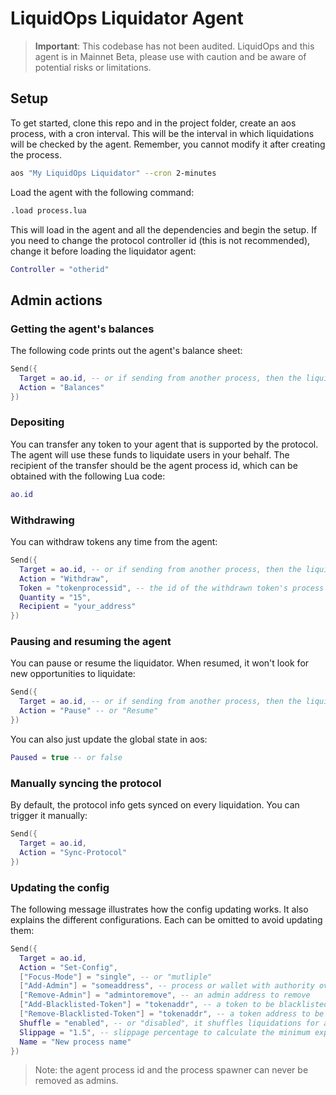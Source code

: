 # LiquidOps Liquidator Agent

> **Important**: This codebase has not been audited. LiquidOps and this agent is in Mainnet Beta, please use with caution and be aware of potential risks or limitations.

## Setup

To get started, clone this repo and in the project folder, create an aos process, with a cron interval. This will be the interval in which liquidations will be checked by the agent. Remember, you cannot modify it after creating the process.

```sh
aos "My LiquidOps Liquidator" --cron 2-minutes
```

Load the agent with the following command:

```sh
.load process.lua
```

This will load in the agent and all the dependencies and begin the setup. If you need to change the protocol controller id (this is not recommended), change it before loading the liquidator agent:

```lua
Controller = "otherid"
```

## Admin actions

### Getting the agent's balances

The following code prints out the agent's balance sheet:

```lua
Send({
  Target = ao.id, -- or if sending from another process, then the liquidator's id
  Action = "Balances"
})
```

### Depositing

You can transfer any token to your agent that is supported by the protocol. The agent will use these funds to liquidate users in your behalf. The recipient of the transfer should be the agent process id, which can be obtained with the following Lua code:

```lua
ao.id
```

### Withdrawing

You can withdraw tokens any time from the agent:

```lua
Send({
  Target = ao.id, -- or if sending from another process, then the liquidator's id
  Action = "Withdraw",
  Token = "tokenprocessid", -- the id of the withdrawn token's process
  Quantity = "15",
  Recipient = "your_address"
})
```

### Pausing and resuming the agent

You can pause or resume the liquidator. When resumed, it won't look for new opportunities to liquidate:

```lua
Send({
  Target = ao.id, -- or if sending from another process, then the liquidator's id
  Action = "Pause" -- or "Resume" 
})
```

You can also just update the global state in aos:

```lua
Paused = true -- or false
```

### Manually syncing the protocol

By default, the protocol info gets synced on every liquidation. You can trigger it manually:

```lua
Send({
  Target = ao.id,
  Action = "Sync-Protocol"
})
```

### Updating the config

The following message illustrates how the config updating works. It also explains the different configurations. Each can be omitted to avoid updating them:

```lua
Send({
  Target = ao.id,
  Action = "Set-Config",
  ["Focus-Mode"] = "single", -- or "mutliple"
  ["Add-Admin"] = "someaddress", -- process or wallet with authority over the agent (withdrawing, depositing, configuring)
  ["Remove-Admin"] = "admintoremove", -- an admin address to remove
  ["Add-Blacklisted-Token"] = "tokenaddr", -- a token to be blacklisted from liquidating to
  ["Remove-Blacklisted-Token"] = "tokenaddr", -- a token address to be removed from the blacklist
  Shuffle = "enabled", -- or "disabled", it shuffles liquidations for a better chance at liquidating
  Slippage = "1.5", -- slippage percentage to calculate the minimum expected tokens for a liquidation with
  Name = "New process name"
})
```

> Note: the agent process id and the process spawner can never be removed as admins.
